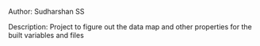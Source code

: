 Author: Sudharshan SS

Description: Project to figure out the data map and other properties for the built variables and files
